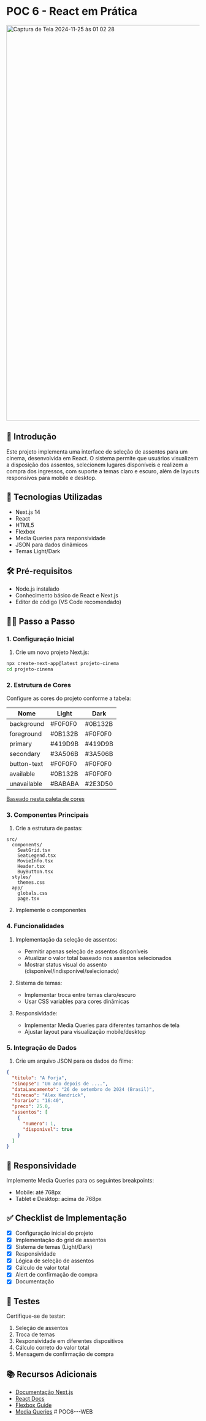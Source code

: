 # POC 6 - React em Prática

<img width="1030" alt="Captura de Tela 2024-11-25 às 01 02 28" src="https://github.com/user-attachments/assets/274aeb5b-d19b-4a71-bb62-9a4c3b416515">

## 📝 Introdução

Este projeto implementa uma interface de seleção de assentos para um cinema, desenvolvida em React. O sistema permite que usuários visualizem a disposição dos assentos, selecionem lugares disponíveis e realizem a compra dos ingressos, com suporte a temas claro e escuro, além de layouts responsivos para mobile e desktop.

## 🚀 Tecnologias Utilizadas

- Next.js 14
- React
- HTML5
- Flexbox
- Media Queries para responsividade
- JSON para dados dinâmicos
- Temas Light/Dark

## 🛠️ Pré-requisitos

- Node.js instalado
- Conhecimento básico de React e Next.js
- Editor de código (VS Code recomendado)

## 🏃‍♂️ Passo a Passo

### 1. Configuração Inicial

1. Crie um novo projeto Next.js:
```bash
npx create-next-app@latest projeto-cinema
cd projeto-cinema
```

### 2. Estrutura de Cores

Configure as cores do projeto conforme a tabela:

| Nome         | Light   | Dark    |
|-------------|---------|---------|
| background  | #F0F0F0 | #0B132B |
| foreground  | #0B132B | #F0F0F0 |
| primary     | #419D9B | #419D9B |
| secondary   | #3A506B | #3A506B |
| button-text | #F0F0F0 | #F0F0F0 |
| available   | #0B132B | #F0F0F0 |
| unavailable | #BABABA | #2E3D50 |

[Baseado nesta paleta de cores](https://coolors.co/palette/0b132b-1c2541-3a506b-5bc0be-ffffff)

### 3. Componentes Principais

1. Crie a estrutura de pastas:
```
src/
  components/
    SeatGrid.tsx
    SeatLegend.tsx
    MovieInfo.tsx
    Header.tsx
    BuyButton.tsx
  styles/
    themes.css
  app/
    globals.css
    page.tsx
```

2. Implemente o componentes

### 4. Funcionalidades

1. Implementação da seleção de assentos:
   - Permitir apenas seleção de assentos disponíveis
   - Atualizar o valor total baseado nos assentos selecionados
   - Mostrar status visual do assento (disponível/indisponível/selecionado)

2. Sistema de temas:
   - Implementar troca entre temas claro/escuro
   - Usar CSS variables para cores dinâmicas

3. Responsividade:
   - Implementar Media Queries para diferentes tamanhos de tela
   - Ajustar layout para visualização mobile/desktop

### 5. Integração de Dados

1. Crie um arquivo JSON para os dados do filme:
```json
{
  "titulo": "A Forja",
  "sinopse": "Um ano depois de ....",
  "dataLancamento": "26 de setembro de 2024 (Brasil)",
  "direcao": "Alex Kendrick",
  "horario": "16:40",
  "preco": 25.0,
  "assentos": [
    {
      "numero": 1,
      "disponivel": true
    }
  ]
}
```

## 📱 Responsividade

Implemente Media Queries para os seguintes breakpoints:
- Mobile: até 768px
- Tablet e Desktop: acima de 768px

## ✅ Checklist de Implementação

- [x] Configuração inicial do projeto
- [x] Implementação do grid de assentos
- [x] Sistema de temas (Light/Dark)
- [x] Responsividade
- [x] Lógica de seleção de assentos
- [x] Cálculo de valor total
- [x] Alert de confirmação de compra
- [x] Documentação

## 🧪 Testes

Certifique-se de testar:
1. Seleção de assentos
2. Troca de temas
3. Responsividade em diferentes dispositivos
4. Cálculo correto do valor total
5. Mensagem de confirmação de compra

## 📚 Recursos Adicionais

- [Documentação Next.js](https://nextjs.org/docs)
- [React Docs](https://react.dev)
- [Flexbox Guide](https://css-tricks.com/snippets/css/a-guide-to-flexbox/)
- [Media Queries](https://developer.mozilla.org/en-US/docs/Web/CSS/Media_Queries)
#   P O C 6 - - - W E B  
 